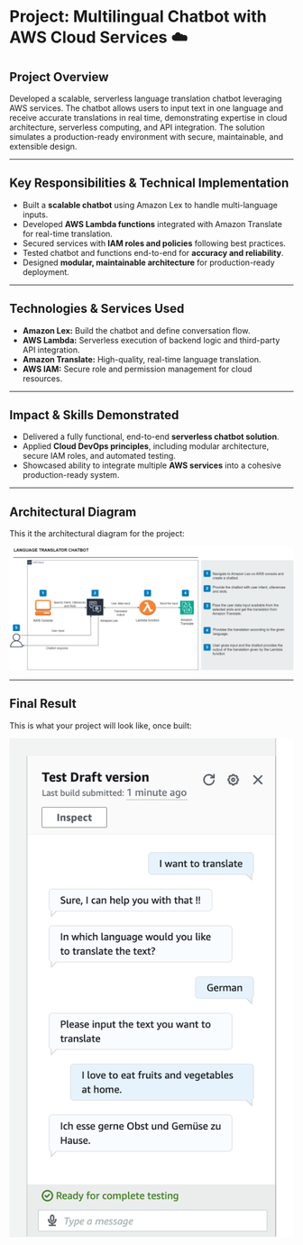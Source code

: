 # Project: Multilingual Chatbot with AWS Cloud Services ☁️

## Project Overview
Developed a scalable, serverless language translation chatbot leveraging AWS services. The chatbot allows users to input text in one language and receive accurate translations in real time, demonstrating expertise in cloud architecture, serverless computing, and API integration. The solution simulates a production-ready environment with secure, maintainable, and extensible design.

---

## Key Responsibilities & Technical Implementation
- Built a **scalable chatbot** using Amazon Lex to handle multi-language inputs.  
- Developed **AWS Lambda functions** integrated with Amazon Translate for real-time translation.  
- Secured services with **IAM roles and policies** following best practices.  
- Tested chatbot and functions end-to-end for **accuracy and reliability**.  
- Designed **modular, maintainable architecture** for production-ready deployment.  

---

## Technologies & Services Used
- **Amazon Lex:** Build the chatbot and define conversation flow.  
- **AWS Lambda:** Serverless execution of backend logic and third-party API integration.  
- **Amazon Translate:** High-quality, real-time language translation.  
- **AWS IAM:** Secure role and permission management for cloud resources.  

---

## Impact & Skills Demonstrated
- Delivered a fully functional, end-to-end **serverless chatbot solution**.  
- Applied **Cloud DevOps principles**, including modular architecture, secure IAM roles, and automated testing.  
- Showcased ability to integrate multiple **AWS services** into a cohesive production-ready system.

---

## Architectural Diagram
This it the architectural diagram for the project:

![alt text](image.png)

---

## Final Result
This is what your project will look like, once built:

![alt text](chat_bot.png)

